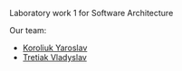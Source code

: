 Laboratory work 1 for Software Architecture

Our team:
* [Koroliuk Yaroslav](https://github.com/Koroliuk)
* [Tretiak Vladyslav](https://github.com/Proxima-C)